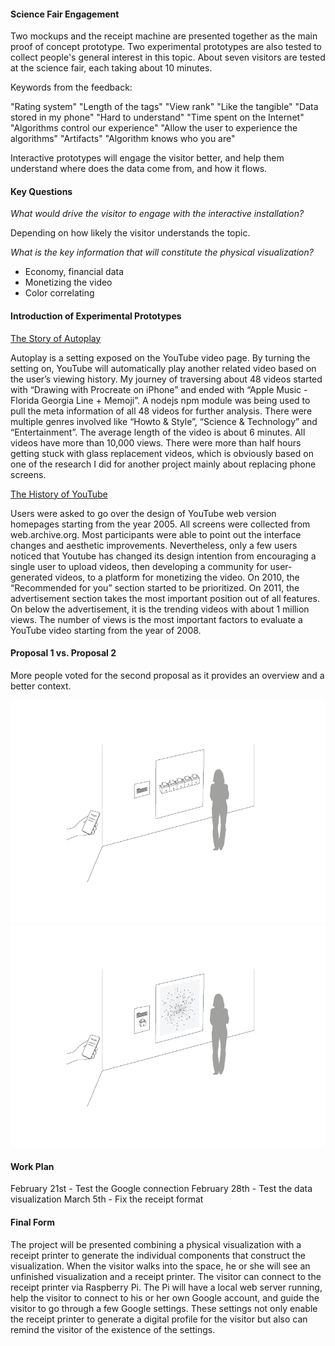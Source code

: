#### Science Fair Engagement
Two mockups and the receipt machine are presented together as the main proof of concept prototype. Two experimental prototypes are also tested to collect people's general interest in this topic. About seven visitors are tested at the science fair, each taking about 10 minutes.

Keywords from the feedback:

"Rating system" "Length of the tags" "View rank" "Like the tangible"
"Data stored in my phone" "Hard to understand" "Time spent on the Internet" "Algorithms control our experience" "Allow the user to experience the algorithms" "Artifacts" "Algorithm knows who you are"

Interactive prototypes will engage the visitor better, and help them understand where does the data come from, and how it flows. 

#### Key Questions
*What would drive the visitor to engage with the interactive installation?*

Depending on how likely the visitor understands the topic.

*What is the key information that will constitute the physical visualization?*

- Economy, financial data
- Monetizing the video
- Color correlating

#### Introduction of Experimental Prototypes
[The Story of Autoplay](Assets/StoryOfAutoplay.xlsx)

Autoplay is a setting exposed on the YouTube video page. By turning the setting on, YouTube will automatically play another related video based on the user’s viewing history. My journey of traversing about 48 videos started with “Drawing with Procreate on iPhone” and ended with “Apple Music - Florida Georgia Line + Memoji”. A nodejs npm module was being used to pull the meta information of all 48 videos for further analysis. There were multiple genres involved like “Howto & Style”, “Science & Technology” and “Entertainment”. The average length of the video is about 6 minutes. All videos have more than 10,000 views. There were more than half hours getting stuck with glass replacement videos, which is obviously based on one of the research I did for another project mainly about replacing phone screens. 

[The History of YouTube](Assets/HistoryOfYouTube.pdf)

Users were asked to go over the design of YouTube web version homepages starting from the year 2005. All screens were collected from web.archive.org. Most participants were able to point out the interface changes and aesthetic improvements. Nevertheless, only a few users noticed that Youtube has changed its design intention from encouraging a single user to upload videos, then developing a community for user-generated videos, to a platform for monetizing the video. On 2010, the “Recommended for you” section started to be prioritized. On 2011, the advertisement section takes the most important position out of all features. On below the advertisement, it is the trending videos with about 1 million views. The number of views is the most important factors to evaluate a YouTube video starting from the year of 2008. 

#### Proposal 1 vs. Proposal 2
More people voted for the second proposal as it provides an overview and a better context. 

![alt text](Assets/sketchai_01.png "Proposal 1")
![alt text](Assets/sketchai_02.png "Proposal 2")

#### Work Plan
February 21st - Test the Google connection
February 28th - Test the data visualization
March 5th - Fix the receipt format

#### Final Form
The project will be presented combining a physical visualization with a receipt printer to generate the individual components that construct the visualization. When the visitor walks into the space, he or she will see an unfinished visualization and a receipt printer. The visitor can connect to the receipt printer via Raspberry Pi. The Pi will have a local web server running, help the visitor to connect to his or her own Google account, and guide the visitor to go through a few Google settings. These settings not only enable the receipt printer to generate a digital profile for the visitor but also can remind the visitor of the existence of the settings.